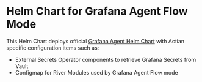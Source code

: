 # Helm Chart for Grafana Agent Flow Mode

This Helm Chart deploys official [Grafana Agent Helm Chart](https://github.com/grafana/agent/tree/main/operations/helm/charts/grafana-agent) with Actian specific configuration items such as:

- External Secrets Operator components to retrieve Grafana Secrets from Vault
- Configmap for River Modules used by Grafana Agent Flow mode
